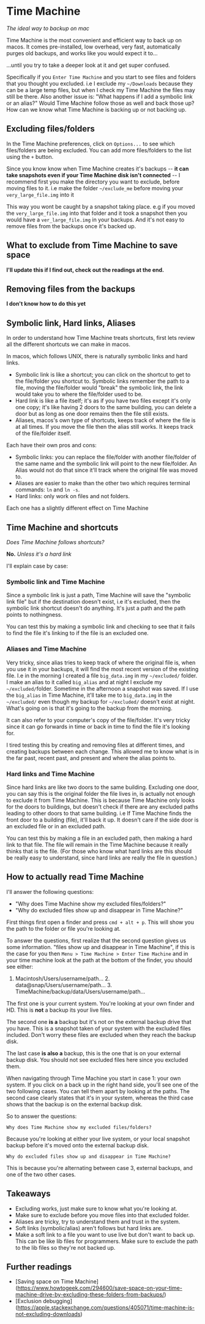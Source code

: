 
# Time Machine

*The ideal way to backup on mac*

Time Machine is the most convenient and efficient way to back up on macos. It
comes pre-installed, low overhead, very fast, automatically purges old
backups, and works like you would expect it to...

...until you try to take a deeper look at it and get super confused.

Specifically if you `Enter Time Machine` and you start to see files and
folders that you thought you excluded. i.e I exclude my `~/Downloads` because
they can be a large temp files, but when I check my Time Machine the files
may still be there. Also another issue is: "What happens if I add a symbolic
link or an alias?" Would Time Machine follow those as well and back those up?
How can we know what Time Machine is backing up or not backing up.

## Excluding files/folders

In the Time Machine preferences, click on `Options...` to see which
files/folders are being excluded. You can add more files/folders to the list
using the `+` button.

Since you know know when Time Machine creates it's backups -- **it can take
snapshots even if your Time Machine disk isn't connected** -- I recommend
first you make the directory you want to exclude, before moving files to it.
i.e make the folder `~/exclude_me` before moving your `very_large_file.img`
into it

This way you wont be caught by a snapshot taking place. e.g if you moved the
`very_large_file.img` into that folder and it took a snapshot then you would
have a `ver_large_file.img` in your backups. And it's not easy to remove
files from the backups once it's backed up.

## What to exclude from Time Machine to save space

**I'll update this if I find out, check out the readings at the end.**

## Removing files from the backups

**I don't know how to do this yet**

## Symbolic link, Hard links, Aliases

In order to understand how Time Machine treats shortcuts, first lets review
all the different shortcuts we can make in macos.

In macos, which follows UNIX, there is naturally symbolic links and hard
links.

- Symbolic link is like a shortcut; you can click on the shortcut to get to
  the file/folder you shortcut to. Symbolic links remember the path to a
  file, moving the file/folder would "break" the symbolic link, the link
  would take you to where the file/folder used to be.
- Hard link is like a file itself; it's as if you have two files except it's
  only one copy; it's like having 2 doors to the same building, you can
  delete a door but as long as one door remains then the file still exists.
- Aliases, macos's own type of shortcuts, keeps track of where the file is at
  all times. If you move the file then the alias still works. It keeps track
  of the file/folder itself.

Each have their own pros and cons:
- Symbolic links: you can replace the file/folder with another file/folder of
  the same name and the symbolic link will point to the new file/folder. An
  Alias would not do that since it'll track where the original file was moved
  to.
- Aliases are easier to make than the other two which requires terminal
  commands: `ln` and `ln -s`.
- Hard links: only work on files and not folders.

Each one has a slightly different effect on Time Machine

## Time Machine and shortcuts

*Does Time Machine follows shortcuts?*

**No.** *Unless it's a hard link*

I'll explain case by case:

### Symbolic link and Time Machine

Since a symbolic link is just a path, Time Machine will save the "symbolic
link file" but if the destination doesn't exist, i.e it's excluded, then the
symbolic link shortcut doesn't do anything. It's just a path and the path
points to nothingness.

You can test this by making a symbolic link and checking to see that it fails
to find the file it's linking to if the file is an excluded one.

### Aliases and Time Machine

Very tricky, since alias tries to keep track of where the original file is,
when you use it in your backups, it will find the most recent version of the
existing file. I.e in the morning I created a file `big_data.img` in my
`~/excluded/` folder. I make an alias to it called `big_alias` and at night I
exclude my `~/excluded/`folder. Sometime in the afternoon a snapshot was
saved. If I use the `big_alias` in Time Machine, it'll take me to
`big_data.img` in the `~/excluded/` even though my backup for `~/excluded/`
doesn't exist at night. What's going on is that it's going to the backup from
the morning.

It can also refer to your computer's copy of the file/folder. It's very tricky
since it can go forwards in time or back in time to find the file it's
looking for.

I tired testing this by creating and removing files at different times, and
creating backups between each change. This allowed me to know what is in the
far past, recent past, and present and where the alias points to.

### Hard links and Time Machine

Since hard links are like two doors to the same building. Excluding one door,
you can say this is the original folder the file lives in, is actually not
enough to exclude it from Time Machine. This is because Time Machine only
looks for the doors to buildings, but doesn't check if there are any excluded
paths leading to other doors to that same building. i.e If Time Machine finds
the front door to a building (file), it'll back it up. It doesn't care if the
side door is an excluded file or in an excluded path.

You can test this by making a file in an excluded path, then making a hard
link to that file. The file will remain in the Time Machine because it really
thinks that is the file. (For those who know what hard links are this should
be really easy to understand, since hard links are really the file in
question.)

## How to actually read Time Machine

I'll answer the following questions:
- "Why does Time Machine show my excluded files/folders?"
- "Why do excluded files show up and disappear in Time Machine?"

First things first open a finder and press `cmd + alt + p`. This will show you
the path to the folder or file you're looking at.

To answer the questions, first realize that the second question gives us some
information. "files show up and disappear in Time Machine", if this is the
case for you then `Menu > Time Machine > Enter Time Machine` and in your time
machine look at the path at the bottom of the finder, you should see either:

1. Macintosh/Users/username/path... 2. data@snap/Users/username/path... 3.
TimeMachine/backup/data/Users/username/path...

The first one is your current system. You're looking at your own finder and
HD. This is **not** a backup its your live files.

The second one **is a** backup but it's not on the external backup drive that
you have. This is a snapshot taken of your system with the excluded files
included. Don't worry these files are excluded when they reach the backup
disk.

The last case **is also a** backup, this is the one that is on your external
backup disk. You should not see excluded files here since you excluded them.

When navigating through Time Machine you start in case 1: your own system. If
you click on a back up in the right hand side, you'll see one of the two
following cases. You can tell them apart by looking at the paths. The second
case clearly states that it's in your system, whereas the third case shows
that the backup is on the external backup disk.

So to answer the questions:

    Why does Time Machine show my excluded files/folders?

Because you're looking at either your live system, or your local snapshot
backup before it's moved onto the external backup disk.

    Why do excluded files show up and disappear in Time Machine?

This is because you're alternating between case 3, external backups, and one
of the two other cases.

## Takeaways

- Excluding works, just make sure to know what you're looking at.
- Make sure to exclude before you move files into that excluded folder.
- Aliases are tricky, try to understand them and trust in the system.
- Soft links (symbolic/alias) aren't follows but hard links are.
- Make a soft link to a file you want to use live but don't want to back up.
  This can be like lib files for programmers. Make sure to exclude the path
  to the lib files so they're not backed up.

## Further readings

- [Saving space on Time Machine]
  (https://www.howtogeek.com/294600/save-space-on-your-time-machine-drive-by-excluding-these-folders-from-backups/)
- [Exclusion debugging]
  (https://apple.stackexchange.com/questions/405071/time-machine-is-not-excluding-downloads)
